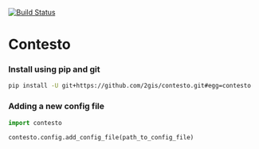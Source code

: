 [![Build Status](https://travis-ci.org/2gis/contesto.png)](https://travis-ci.org/2gis/contesto)
# Contesto

### Install using pip and git
```bash
pip install -U git+https://github.com/2gis/contesto.git#egg=contesto
```

### Adding a new config file
```python
import contesto

contesto.config.add_config_file(path_to_config_file)
```
